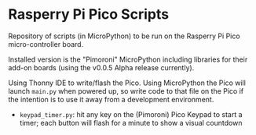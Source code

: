 # Rasperry Pi Pico Scripts

Repository of scripts (in MicroPython) to be run on the Rasperry Pi Pico
micro-controller board.

Installed version is the "Pimoroni" MicroPython  including libraries for their
add-on boards (using the v0.0.5 Alpha release currently).

Using Thonny IDE to write/flash the Pico. Using MicroPython the Pico will
launch `main.py` when powered up, so write code to that file on the Pico if
the intention is to use it away from a development environment.  

* `keypad_timer.py`: hit any key on the (Pimoroni) Pico Keypad to start a timer;
  each button will flash for a minute to show a visual countdown
